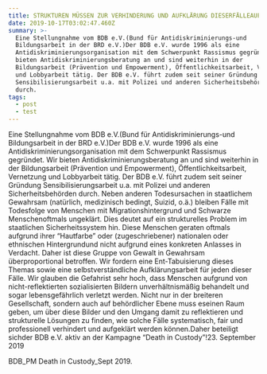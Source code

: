 ```yaml
---
title: STRUKTUREN MÜSSEN ZUR VERHINDERUNG UND AUFKLÄRUNG DIESERFÄLLEAUFGEBAUT WERDEN
date: 2019-10-17T03:02:47.460Z
summary: >-
  Eine Stellungnahme vom BDB e.V.(Bund für Antidiskriminierungs-und
  Bildungsarbeit in der BRD e.V.)Der BDB e.V. wurde 1996 als eine
  Antidiskriminierungsorganisation mit dem Schwerpunkt Rassismus gegründet. Wir
  bieten Antidiskriminierungsberatung an und sind weiterhin in der
  Bildungsarbeit (Prävention und Empowerment), Öffentlichkeitsarbeit, Vernetzung
  und Lobbyarbeit tätig. Der BDB e.V. führt zudem seit seiner Gründung
  Sensibilisierungsarbeit u.a. mit Polizei und anderen Sicherheitsbehörden
  durch.
tags:
  - post
  - test
---
```

Eine Stellungnahme vom BDB e.V.(Bund für Antidiskriminierungs-und Bildungsarbeit in der BRD e.V.)Der BDB e.V. wurde 1996 als eine Antidiskriminierungsorganisation mit dem Schwerpunkt Rassismus gegründet. Wir bieten Antidiskriminierungsberatung an und sind weiterhin in der Bildungsarbeit (Prävention und Empowerment), Öffentlichkeitsarbeit, Vernetzung und Lobbyarbeit tätig. Der BDB e.V. führt zudem seit seiner Gründung Sensibilisierungsarbeit u.a. mit Polizei und anderen Sicherheitsbehörden durch. Neben anderen Todesursachen in staatlichem Gewahrsam (natürlich, medizinisch bedingt, Suizid, o.ä.) bleiben Fälle mit Todesfolge von Menschen mit Migrationshintergrund und Schwarze Menschenoftmals ungeklärt. Dies deutet auf ein strukturelles Problem im staatlichen Sicherheitssystem hin. Diese Menschen geraten oftmals aufgrund ihrer “Hautfarbe” oder (zugeschriebener) nationalen oder ethnischen Hintergrundund nicht aufgrund eines konkreten Anlasses in Verdacht. Daher ist diese Gruppe von Gewalt in Gewahrsam überproportional betroffen. Wir fordern eine Ent-Tabuisierung dieses Themas sowie eine selbstverständliche Aufklärungsarbeit für jeden dieser Fälle. Wir glauben die Gefahrist sehr hoch, dass Menschen aufgrund von nicht-reflektierten sozialisierten Bildern unverhältnismäßig behandelt und sogar lebensgefährlich verletzt werden. Nicht nur in der breiteren Gesellschaft, sondern auch auf behördlicher Ebene muss eseinen Raum geben, um über diese Bilder und den Umgang damit zu reflektieren und strukturelle Lösungen zu finden, wie solche Fälle systematisch, fair und professionell verhindert und aufgeklärt werden können.Daher beteiligt sichder BDB e.V. aktiv an der Kampagne “Death in Custody”!23. September 2019

BDB_PM Death in Custody_Sept 2019.

